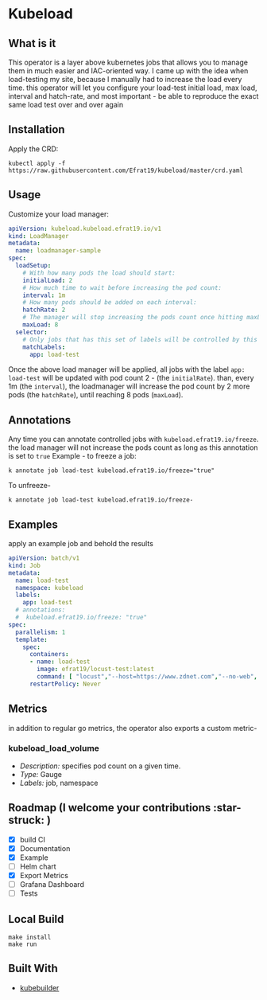 # Kubeload


## What is it

This operator is a layer above kubernetes jobs that allows you to manage them in much easier and IAC-oriented way.
I came up with the idea when load-testing my site, because I manually had to increase the load every time.
this operator will let you configure your load-test initial load, max load, interval and hatch-rate, and most important - be able to reproduce the exact same load test over and over again
## Installation
Apply the CRD:
```console
kubectl apply -f https://raw.githubusercontent.com/Efrat19/kubeload/master/crd.yaml
```
## Usage
Customize your load manager:
```yaml
apiVersion: kubeload.kubeload.efrat19.io/v1
kind: LoadManager
metadata:
  name: loadmanager-sample
spec:
  loadSetup:
    # With how many pods the load should start:
    initialLoad: 2
    # How much time to wait before increasing the pod count:
    interval: 1m
    # How many pods should be added on each interval:
    hatchRate: 2
    # The manager will stop increasing the pods count once hitting maxLoad:
    maxLoad: 8
  selector:
    # Only jobs that has this set of labels will be controlled by this manager
    matchLabels:
      app: load-test
```
Once the above load manager will be applied, all jobs with the label `app: load-test` will be updated with pod count 2 - (the `initialRate`). than, every 1m (the `interval`), the loadmanager will increase the pod count by 2 more pods (the `hatchRate`), until reaching 8 pods (`maxLoad`).

## Annotations
Any time you can annotate controlled jobs with `kubeload.efrat19.io/freeze`. the load manager will not increase the pods count as long as this annotation is set to `true`
Example - to freeze a job:
```console
k annotate job load-test kubeload.efrat19.io/freeze="true"
```
To unfreeze-
```console
k annotate job load-test kubeload.efrat19.io/freeze-
```

## Examples
apply an example job and behold the results
```yaml
apiVersion: batch/v1
kind: Job
metadata:
  name: load-test
  namespace: kubeload
  labels:
    app: load-test
  # annotations:
  #  kubeload.efrat19.io/freeze: "true"
spec:
  parallelism: 1
  template:
    spec:
      containers:
      - name: load-test
        image: efrat19/locust-test:latest
        command: [ "locust","--host=https://www.zdnet.com","--no-web", "-c 1", "-r 1"]
      restartPolicy: Never
```
## Metrics
in addition to regular go metrics, the operator also exports a custom metric-
### kubeload_load_volume
- *Description:* specifies pod count on a given time.
- *Type:* Gauge
- *Labels:* job, namespace

## Roadmap (I welcome your contributions :star-struck: )

- [X] build CI
- [X] Documentation
- [X] Example
- [ ] Helm chart
- [X] Export Metrics
- [ ] Grafana Dashboard
- [ ] Tests

## Local Build
```console
make install
make run
``` 

## Built With
- [kubebuilder](https://book.kubebuilder.io/quick-start.html)










